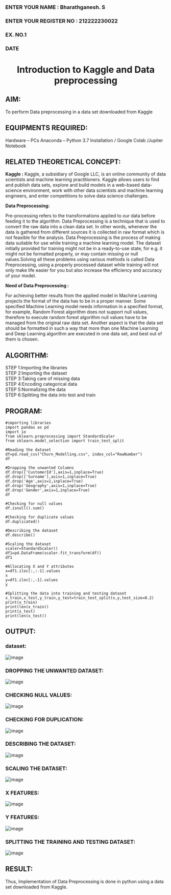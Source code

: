 <H3>ENTER YOUR NAME : Bharathganesh. S</H3>
<H3>ENTER YOUR REGISTER NO : 212222230022</H3>
<H3>EX. NO.1</H3>
<H3>DATE</H3>
<H1 ALIGN =CENTER> Introduction to Kaggle and Data preprocessing</H1>

## AIM:

To perform Data preprocessing in a data set downloaded from Kaggle

## EQUIPMENTS REQUIRED:
Hardware – PCs
Anaconda – Python 3.7 Installation / Google Colab /Jupiter Notebook

## RELATED THEORETICAL CONCEPT:

**Kaggle :**
Kaggle, a subsidiary of Google LLC, is an online community of data scientists and machine learning practitioners. Kaggle allows users to find and publish data sets, explore and build models in a web-based data-science environment, work with other data scientists and machine learning engineers, and enter competitions to solve data science challenges.

**Data Preprocessing:**

Pre-processing refers to the transformations applied to our data before feeding it to the algorithm. Data Preprocessing is a technique that is used to convert the raw data into a clean data set. In other words, whenever the data is gathered from different sources it is collected in raw format which is not feasible for the analysis.
Data Preprocessing is the process of making data suitable for use while training a machine learning model. The dataset initially provided for training might not be in a ready-to-use state, for e.g. it might not be formatted properly, or may contain missing or null values.Solving all these problems using various methods is called Data Preprocessing, using a properly processed dataset while training will not only make life easier for you but also increase the efficiency and accuracy of your model.

**Need of Data Preprocessing :**

For achieving better results from the applied model in Machine Learning projects the format of the data has to be in a proper manner. Some specified Machine Learning model needs information in a specified format, for example, Random Forest algorithm does not support null values, therefore to execute random forest algorithm null values have to be managed from the original raw data set.
Another aspect is that the data set should be formatted in such a way that more than one Machine Learning and Deep Learning algorithm are executed in one data set, and best out of them is chosen.


## ALGORITHM:
STEP 1:Importing the libraries<BR>
STEP 2:Importing the dataset<BR>
STEP 3:Taking care of missing data<BR>
STEP 4:Encoding categorical data<BR>
STEP 5:Normalizing the data<BR>
STEP 6:Splitting the data into test and train<BR>

##  PROGRAM:
```
#importing libraries
import pandas as pd
import io
from sklearn.preprocessing import StandardScaler
from sklearn.model_selection import train_test_split

#Reading the dataset
df=pd.read_csv("Churn_Modelling.csv", index_col="RowNumber")
df

#Dropping the unwanted Columns
df.drop(['CustomerId'],axis=1,inplace=True)
df.drop(['Surname'],axis=1,inplace=True)
df.drop('Age',axis=1,inplace=True)
df.drop('Geography',axis=1,inplace=True)
df.drop('Gender',axis=1,inplace=True)
df

#Checking for null values
df.isnull().sum()

#Checking for duplicate values
df.duplicated()

#Describing the dataset
df.describe()

#Scaling the dataset
scaler=StandardScaler()
df1=pd.DataFrame(scaler.fit_transform(df))
df1

#Allocating X and Y attributes
x=df1.iloc[:,:-1].values
x
y=df1.iloc[:,-1].values
y

#Splitting the data into training and testing dataset
x_train,x_test,y_train,y_test=train_test_split(x,y,test_size=0.2)
print(x_train)
print(len(x_train))
print(x_test)
print(len(x_test))
```

## OUTPUT:

### dataset:

![image](https://github.com/bharathganeshsivasankaran/Ex-1-NN/assets/119478098/b17f240d-066d-4af4-a635-4453bb564340)

### DROPPING THE UNWANTED DATASET:

![image](https://github.com/bharathganeshsivasankaran/Ex-1-NN/assets/119478098/43b9989e-313d-453f-a4d9-69ea00f6885d)

### CHECKING NULL VALUES:

![image](https://github.com/bharathganeshsivasankaran/Ex-1-NN/assets/119478098/7d3b00c6-8b84-481a-b1f1-6d5bb1cea045)

### CHECKING FOR DUPLICATION:

![image](https://github.com/bharathganeshsivasankaran/Ex-1-NN/assets/119478098/e8ada4d0-e089-4c38-8974-3d27a65d8cc6)

### DESCRIBING THE DATASET:

![image](https://github.com/bharathganeshsivasankaran/Ex-1-NN/assets/119478098/97dc6222-f6a7-4d56-8761-bc226d901ee6)

### SCALING THE DATASET:

![image](https://github.com/bharathganeshsivasankaran/Ex-1-NN/assets/119478098/f772f457-c0d7-4482-9325-c066c68b2782)

### X FEATURES:

![image](https://github.com/bharathganeshsivasankaran/Ex-1-NN/assets/119478098/12dd95ea-5587-49bb-9596-bea55802f892)

### Y FEATURES:

![image](https://github.com/bharathganeshsivasankaran/Ex-1-NN/assets/119478098/c757e0cd-c249-49b8-bb1d-61981408f825)

### SPLITTING THE TRAINING AND TESTING DATASET:

![image](https://github.com/bharathganeshsivasankaran/Ex-1-NN/assets/119478098/66dfca68-8330-47f2-ae26-6b30f8cdf411)

## RESULT:
Thus, Implementation of Data Preprocessing is done in python  using a data set downloaded from Kaggle.



